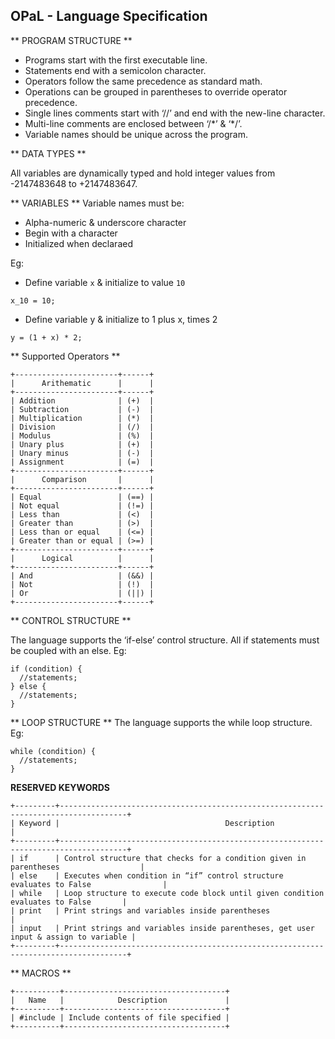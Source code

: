 OPaL - Language Specification
---

** PROGRAM STRUCTURE **

* Programs start with the first executable line.
* Statements end with a semicolon character.
* Operators follow the same precedence as standard math.
* Operations can be grouped in parentheses to override operator precedence.
* Single lines comments start with ‘//’ and end with the new-line character.
* Multi-line comments are enclosed between ‘/\*’ & ‘\*/’.
* Variable names should be unique across the program.

** DATA TYPES **

All variables are dynamically typed and hold integer values from -2147483648 to +2147483647.

** VARIABLES **
Variable names must be:
* Alpha-numeric & underscore character
* Begin with a character
* Initialized when declaraed

Eg:
* Define variable `x` & initialize to value `10`

```
x_10 = 10;
```

* Define variable y & initialize to 1 plus x, times 2

```
y = (1 + x) * 2;
```

** Supported Operators **

```
+-----------------------+------+
|      Arithematic      |      |
+-----------------------+------+
| Addition              | (+)  |
| Subtraction           | (-)  |
| Multiplication        | (*)  |
| Division              | (/)  |
| Modulus               | (%)  |
| Unary plus            | (+)  |
| Unary minus           | (-)  |
| Assignment            | (=)  |
+-----------------------+------+
|      Comparison       |      |
+-----------------------+------+
| Equal                 | (==) |
| Not equal             | (!=) |
| Less than             | (<)  |
| Greater than          | (>)  |
| Less than or equal    | (<=) |
| Greater than or equal | (>=) |
+-----------------------+------+
|      Logical          |      |
+-----------------------+------+
| And                   | (&&) |
| Not                   | (!)  |
| Or                    | (||) |
+-----------------------+------+
```

** CONTROL STRUCTURE **

The language supports the ‘if-else’ control structure.
All if statements must be coupled with an else.
Eg:

```
if (condition) {
  //statements;
} else {
  //statements;
}
```

** LOOP STRUCTURE **
The language supports the while loop structure.
Eg:

```
while (condition) {
  //statements;
}
```

**RESERVED KEYWORDS**

```
+---------+-------------------------------------------------------------------------------------+
| Keyword |                                     Description                                     |
+---------+-------------------------------------------------------------------------------------+
| if      | Control structure that checks for a condition given in parentheses                  |
| else    | Executes when condition in “if” control structure evaluates to False                |
| while   | Loop structure to execute code block until given condition evaluates to False       |
| print   | Print strings and variables inside parentheses                                      |
| input   | Print strings and variables inside parentheses, get user input & assign to variable |
+---------+-------------------------------------------------------------------------------------+
```

** MACROS **

```
+----------+------------------------------------+
|   Name   |            Description             |
+----------+------------------------------------+
| #include | Include contents of file specified |
+----------+------------------------------------+
```